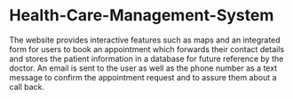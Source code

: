 # Health-Care-Management-System
The website provides interactive features such as maps and an integrated form for users to book an appointment which forwards their contact details and stores the patient information in a database for future reference by the doctor. An email is sent to the user as well as the phone number as a text message to confirm the appointment request and to assure them about a call back.
